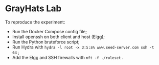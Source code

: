 # GrayHats Lab

To reproduce the experiment:

- Run the Docker Compose config file;
- Install openssh on both client and host (Elgg);
- Run the Python bruteforce script;
- Run Hydra with `hydra -l root -x 3:5:a% www.seed-server.com ssh -t 64` ;
- Add the Elgg and SSH firewalls with `nft -f ./ruleset` .
